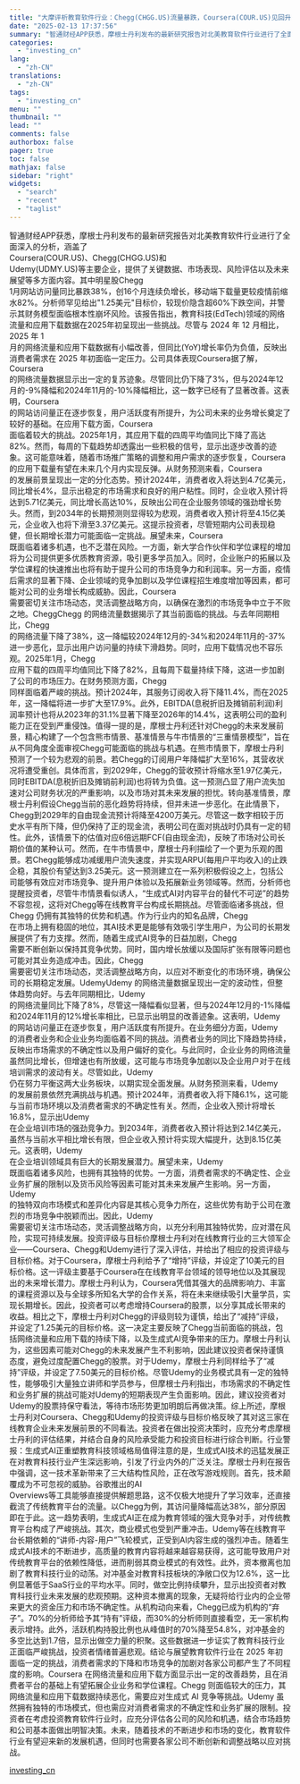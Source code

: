 ```yaml
---
title: "大摩评析教育软件行业：Chegg(CHGG.US)流量暴跌，Coursera(COUR.US)见回升，生成式AI重塑教育科技格局?"
date: "2025-02-13 17:37:56"
summary: "智通财经APP获悉，摩根士丹利发布的最新研究报告对北美教育软件行业进行了全面深入的分析，涵盖了 C..."
categories:
  - "investing_cn"
lang:
  - "zh-CN"
translations:
  - "zh-CN"
tags:
  - "investing_cn"
menu: ""
thumbnail: ""
lead: ""
comments: false
authorbox: false
pager: true
toc: false
mathjax: false
sidebar: "right"
widgets:
  - "search"
  - "recent"
  - "taglist"
---
```


智通财经APP获悉，摩根士丹利发布的最新研究报告对北美教育软件行业进行了全面深入的分析，涵盖了   
Coursera(COUR.US)、Chegg(CHGG.US)和   
Udemy(UDMY.US)等主要企业，提供了关键数据、市场表现、风险评估以及未来展望等多方面内容。其中明星股Chegg   
1月网站访问量同比暴跌38%，创16个月连续负增长，移动端下载量更较疫情前缩水82%。分析师罕见给出"1.25美元"目标价，较现价隐含超60%下跌空间，并警示其财务模型面临根本性崩坏风险。该报告指出，教育科技(EdTech)领域的网络流量和应用下载数据在2025年初呈现出一些挑战。尽管与 2024 年 12 月相比，2025 年 1   
月的网络流量和应用下载数据有小幅改善，但同比(YoY)增长率仍为负值，反映出消费者需求在 2025 年初面临一定压力。公司具体表现Coursera据了解，Coursera   
的网络流量数据显示出一定的复苏迹象。尽管同比仍下降了3%，但与2024年12月的-9%降幅和2024年11月的-10%降幅相比，这一数字已经有了显著改善。这表明，Coursera   
的网站访问量正在逐步恢复，用户活跃度有所提升，为公司未来的业务增长奠定了较好的基础。在应用下载方面，Coursera   
面临着较大的挑战。2025年1月，其应用下载的四周平均值同比下降了高达82%。然而，每周的下载趋势却透露出一些积极的信号，显示出逐步改善的迹象。这可能意味着，随着市场推广策略的调整和用户需求的逐步恢复，Coursera   
的应用下载量有望在未来几个月内实现反弹。从财务预测来看，Coursera   
的发展前景呈现出一定的分化态势。预计2024年，消费者收入将达到4.7亿美元，同比增长4%，显示出稳定的市场需求和良好的用户粘性。同时，企业收入预计将达到5.71亿美元，同比增长高达10%，反映出公司在企业服务领域的强劲增长势头。然而，到2034年的长期预测则显得较为悲观，消费者收入预计将至4.15亿美元，企业收入也将下滑至3.37亿美元。这提示投资者，尽管短期内公司表现稳健，但长期增长潜力可能面临一定挑战。展望未来，Coursera   
既面临着诸多机遇，也不乏潜在风险。一方面，新大学合作伙伴和学位课程的增加将为公司提供更多优质教育资源，吸引更多学员加入。同时，企业账户的拓展以及学位课程的快速推出也将有助于提升公司的市场竞争力和利润率。另一方面，疫情后需求的显著下降、企业领域的竞争加剧以及学位课程招生难度增加等因素，都可能对公司的业务增长构成威胁。因此，Coursera   
需要密切关注市场动态，灵活调整战略方向，以确保在激烈的市场竞争中立于不败之地。CheggChegg 的网络流量数据揭示了其当前面临的挑战。与去年同期相比，Chegg   
的网络流量下降了38%，这一降幅较2024年12月的-34%和2024年11月的-37%进一步恶化，显示出用户访问量的持续下滑趋势。同时，应用下载情况也不容乐观。2025年1月，Chegg   
应用下载的四周平均值同比下降了82%，且每周下载量持续下降，这进一步加剧了公司的市场压力。在财务预测方面，Chegg   
同样面临着严峻的挑战。预计2024年，其服务订阅收入将下降11.4%，而在2025年，这一降幅将进一步扩大至17.9%。此外，EBITDA(息税折旧及摊销前利润)利润率预计也将从2023年的31.1%显著下降至2026年的14.4%，这表明公司的盈利能力正在受到严重侵蚀。值得一提的是，摩根士丹利还针对Chegg的未来发展前景，精心构建了一个包含熊市情景、基准情景与牛市情景的“三重情景模型”，旨在从不同角度全面审视Chegg可能面临的挑战与机遇。在熊市情景下，摩根士丹利预测了一个较为悲观的前景。若Chegg的订阅用户年降幅扩大至16%，其营收状况将遭受重创。具体而言，到2029年，Chegg的营收预计将缩水至1.97亿美元，同时EBITDA(息税折旧及摊销前利润)也将转为负值。这一预测凸显了用户流失加速对公司财务状况的严重影响，以及市场对其未来发展的担忧。转向基准情景，摩根士丹利假设Chegg当前的恶化趋势将持续，但并未进一步恶化。在此情景下，Chegg到2029年的自由现金流预计将降至4200万美元。尽管这一数字相较于历史水平有所下降，但仍保持了正的现金流，表明公司在面对挑战时仍具有一定的韧性。此外，该情景下的估值对应6倍远期FCF(自由现金流)，反映了市场对公司长期价值的某种认可。然而，在牛市情景中，摩根士丹利描绘了一个更为乐观的图景。若Chegg能够成功减缓用户流失速度，并实现ARPU(每用户平均收入)的止跌企稳，其股价有望达到3.25美元。这一预测建立在一系列积极假设之上，包括公司能够有效应对市场竞争、提升用户体验以及拓展新业务领域等。然而，分析师也提醒投资者，尽管牛市情景看似诱人，“生成式AI对内容平台的替代不可逆”的趋势不容忽视，这将对Chegg等在线教育平台构成长期挑战。尽管面临诸多挑战，但Chegg 仍拥有其独特的优势和机遇。作为行业内的知名品牌，Chegg   
在市场上拥有稳固的地位，其AI技术更是能够有效吸引学生用户，为公司的长期发展提供了有力支撑。然而，随着生成式AI竞争的日益加剧，Chegg   
需要不断创新以保持其竞争优势。同时，国内增长放缓以及国际扩张有限等问题也可能对其业务造成冲击。因此，Chegg   
需要密切关注市场动态，灵活调整战略方向，以应对不断变化的市场环境，确保公司的长期稳定发展。UdemyUdemy 的网络流量数据呈现出一定的波动性，但整体趋势向好。与去年同期相比，Udemy   
的网络流量同比下降了8%，尽管这一降幅看似显著，但与2024年12月的-1%降幅和2024年11月的12%增长率相比，已显示出明显的改善迹象。这表明，Udemy   
的网站访问量正在逐步恢复，用户活跃度有所提升。在业务细分方面，Udemy   
的消费者业务和企业业务均面临着不同的挑战。消费者业务的同比下降趋势持续，反映出市场需求的不确定性以及用户偏好的变化。与此同时，企业业务的网络流量虽然同比增长，但增速也有所放缓，这可能与市场竞争加剧以及企业用户对于在线培训需求的波动有关。尽管如此，Udemy   
仍在努力平衡这两大业务板块，以期实现全面发展。从财务预测来看，Udemy   
的发展前景依然充满挑战与机遇。预计2024年，消费者收入将下降6.1%，这可能与当前市场环境以及消费者需求的不确定性有关。然而，企业收入预计将增长16.8%，显示出Udemy   
在企业培训市场的强劲竞争力。到2034年，消费者收入预计将达到2.14亿美元，虽然与当前水平相比增长有限，但企业收入预计将实现大幅提升，达到8.15亿美元。这表明，Udemy   
在企业培训领域具有巨大的长期发展潜力。展望未来，Udemy   
既面临着诸多风险，也拥有其独特的优势。一方面，消费者需求的不确定性、企业业务扩展的限制以及货币风险等因素可能对其未来发展产生影响。另一方面，Udemy   
的独特双向市场模式和差异化内容是其核心竞争力所在，这些优势有助于公司在激烈的市场竞争中脱颖而出。因此，Udemy   
需要密切关注市场动态，灵活调整战略方向，以充分利用其独特优势，应对潜在风险，实现可持续发展。投资评级与目标价摩根士丹利对在线教育行业的三大领军企业——Coursera、Chegg和Udemy进行了深入评估，并给出了相应的投资评级与目标价格。对于Coursera，摩根士丹利给予了“增持”评级，并设定了10美元的目标价格。这一评级主要基于Coursera在在线教育平台领域的领导地位以及其展现出的未来增长潜力。摩根士丹利认为，Coursera凭借其强大的品牌影响力、丰富的课程资源以及与全球多所知名大学的合作关系，将在未来继续吸引大量学员，实现长期增长。因此，投资者可以考虑增持Coursera的股票，以分享其成长带来的收益。相比之下，摩根士丹利对Chegg的评级则较为谨慎，给出了“减持”评级，并设定了1.25美元的目标价格。这一决定主要反映了Chegg当前面临的挑战，包括网络流量和应用下载的持续下降，以及生成式AI竞争带来的压力。摩根士丹利认为，这些因素可能对Chegg的未来发展产生不利影响，因此建议投资者保持谨慎态度，避免过度配置Chegg的股票。对于Udemy，摩根士丹利同样给予了“减持”评级，并设定了7.50美元的目标价格。尽管Udemy的业务模式具有一定的独特性，能够吸引大量独立讲师和学员参与，但摩根士丹利指出，市场需求的不确定性和业务扩展的挑战可能对Udemy的短期表现产生负面影响。因此，建议投资者对Udemy的股票持保守看法，等待市场形势更加明朗后再做决策。综上所述，摩根士丹利对Coursera、Chegg和Udemy的投资评级与目标价格反映了其对这三家在线教育企业未来发展前景的不同看法。投资者在做出投资决策时，应充分考虑摩根士丹利的评估结果，并结合自身的风险承受能力和投资目标进行综合判断。行业警报：生成式AI正重塑教育科技领域格局值得注意的是，生成式AI技术的迅猛发展正在对教育科技行业产生深远影响，引发了行业内外的广泛关注。摩根士丹利在报告中强调，这一技术革新带来了三大结构性风险，正在改写游戏规则。首先，技术颠覆成为不可忽视的威胁。谷歌推出的AI   
Overviews等工具能够直接提供解题思路，这不仅极大地提升了学习效率，还直接截流了传统教育平台的流量。以Chegg为例，其访问量降幅高达38%，部分原因即在于此。这一趋势表明，生成式AI正在成为教育领域的强大竞争对手，对传统教育平台构成了严峻挑战。其次，商业模式也受到严重冲击。Udemy等在线教育平台长期依赖的“讲师-内容-用户”飞轮模式，正受到AI内容生成的强烈冲击。随着生成式AI技术的不断进步，高质量的教育内容将越来越容易获得，这可能导致用户对传统教育平台的依赖性降低，进而削弱其商业模式的有效性。此外，资本撤离也加剧了教育科技行业的动荡。对冲基金对教育科技板块的净敞口仅为12.6%，这一比例显著低于SaaS行业的平均水平。同时，做空比例持续攀升，显示出投资者对教育科技行业未来发展的悲观预期。这种资本撤离的现象，无疑将给行业内的企业带来更大的资金压力和市场不确定性。从机构动向来看，Chegg已成为机构的“弃子”。70%的分析师给予其“持有”评级，而30%的分析师则直接看空，无一家机构表示增持。此外，活跃机构持股比例也从峰值时的70%降至54.8%，对冲基金的多空比达到1.7倍，显示出做空力量的积聚。这些数据进一步证实了教育科技行业正面临严峻挑战，投资者情绪普遍悲观。结论与展望教育软件行业在 2025 年初面临一定的挑战，消费者需求的下降和市场竞争的加剧对各家公司都产生了不同程度的影响。Coursera 在网络流量和应用下载方面显示出一定的改善趋势，且在消费者平台的基础上有望拓展企业业务和学位课程。Chegg 则面临较大的压力，其网络流量和应用下载数据持续恶化，需要应对生成式 AI 竞争等挑战。Udemy 虽然拥有独特的市场模式，但也需应对消费者需求的不确定性和业务扩展的限制。投资者在考虑投资教育软件行业时，应充分评估各公司的风险和机遇，结合市场趋势和公司基本面做出明智决策。未来，随着技术的不断进步和市场的变化，教育软件行业有望迎来新的发展机遇，但同时也需要各家公司不断创新和调整战略以应对挑战。

[investing_cn](https://cn.investing.com/news/stock-market-news/article-2669808)
